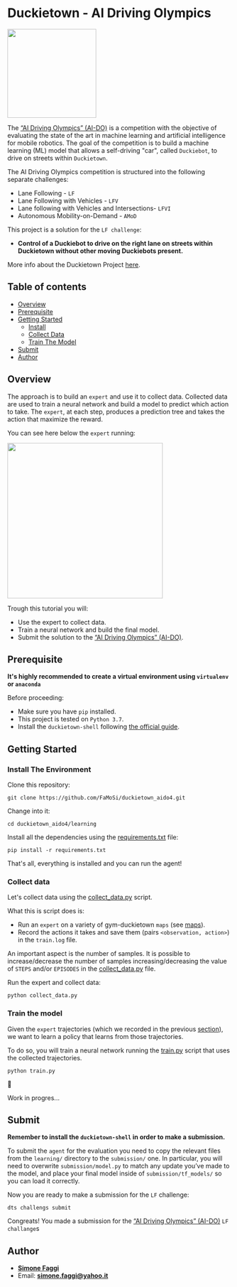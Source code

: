 # Duckietown - AI Driving Olympics
<a href="http://aido.duckietown.org"><img width="200" src="https://www.duckietown.org/wp-content/uploads/2018/12/AIDO_no_text-e1544555660271.png"/></a>

The [“AI Driving Olympics” (AI-DO)](http://aido.duckietown.org/) is a competition with the objective of 
evaluating the state of the art in machine learning and artificial intelligence for mobile robotics.
The goal of the competition is to build a machine learning (ML) model that allows a self-driving "car", called `Duckiebot`, to drive on streets within `Duckietown`.

The AI Driving Olympics competition is structured into the following separate challenges:
* Lane Following - `LF` 
* Lane Following with Vehicles - `LFV`
* Lane following with Vehicles and Intersections- `LFVI`
* Autonomous Mobility-on-Demand - `AMoD`

This project is a solution for the `LF challenge`: 
* **Control of a Duckiebot to drive on the right lane on streets within Duckietown without other moving Duckiebots present.**

More info about the Duckietown Project [here](http://aido.duckietown.org/).

## Table of contents
* [Overview](#overview)
* [Prerequisite](#prerequisite)
* [Getting Started](#getting-started)
    * [Install](#install)
    * [Collect Data](#collect-data)
    * [Train The Model](#train-the-model)
* [Submit](#submit)
* [Author](#author)

## Overview

The approach is to build an `expert` and use it to collect data.
Collected data are used to train a neural network and build a model to predict which action to take.
The `expert`, at each step, produces a prediction tree and takes the action that maximize the reward.

You can see here below the `expert` running:

<img width="350" height="350" src="gifs/topview.gif">

Trough this tutorial you will:
* Use the expert to collect data.
* Train a neural network and build the final model.
* Submit the solution to the [“AI Driving Olympics” (AI-DO)](http://aido.duckietown.org/).
  
## Prerequisite
**It's highly recommended to create a virtual environment using `virtualenv` or `anaconda`**

Before proceeding:
* Make sure you have `pip` installed.
* This project is tested on `Python 3.7`.
* Install the `duckietown-shell` following [the official guide](https://github.com/duckietown/duckietown-shell/blob/daffy-aido4/README.md).

## Getting Started
### Install The Environment

Clone this repository:
```
git clone https://github.com/FaMoSi/duckietown_aido4.git
```

Change into it:
```
cd duckietown_aido4/learning
```

Install all the dependencies using the [requirements.txt](learning/requirements.txt) file:

```
pip install -r requirements.txt
```

That's all, everything is installed and you can run the agent!

### Collect data
Let's collect data using the [collect_data.py](learning/collect_data.py) script.

What this is script does is:
* Run an `expert` on a variety of gym-duckietown `maps` (see [maps](learning/maps)).  
* Record the actions it takes and save them (pairs `<observation, action>`) in the `train.log` file.

An important aspect is the number of samples. 
It is possible to increase/decrease the number of samples increasing/decreasing 
the value of `STEPS` and/or `EPISODES` in the [collect_data.py](learning/collect_data.py) file.

Run the expert and collect data:

``` 
python collect_data.py
```

### Train the model 
Given the `expert` trajectories (which we recorded in the previous [section](#collect-data)), 
we want to learn a policy that learns from those trajectories.

To do so, you will train a neural network running the [train.py](learning/train.py) script 
that uses the collected trajectories.

``` 
python train.py
```

:construction_worker:

Work in progres...

## Submit
**Remember to install the `duckietown-shell` in order to make a submission.**

To submit the `agent` for the evaluation you need to copy the relevant files from the `learning/` directory to the `submission/` one. 
In particular, you will need to overwrite `submission/model.py` to match any update you’ve made to the model, 
and place your final model inside of `submission/tf_models/` so you can load it correctly. 

Now you are ready to make a submission for the `LF` challenge:

```
dts challengs submit
```

Congreats! You made a submission for the [“AI Driving Olympics” (AI-DO)](http://aido.duckietown.org/) `LF challange`s

## Author
* **[Simone Faggi](https://github.com/FaMoSi)**
* Email: **simone.faggi@yahoo.it**




